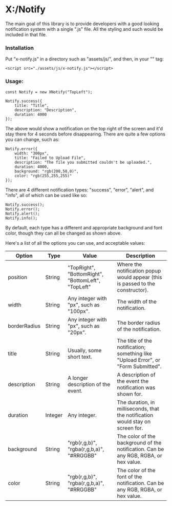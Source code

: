 # X:/Notify

The main goal of this library is to provide developers with a good looking notification system with a single ".js" file. All the styling and such would be included in that file.

### Installation

Put "x-notify.js" in a directory such as "assets/js/", and then, in your "<head>" tag:

````
<script src="./assets/js/x-notify.js"></script>
````

### Usage:

````
const Notify = new XNotify("TopLeft");
````
````
Notify.success({ 
	title: "Title", 
	description: "Description", 
	duration: 4000 
});
````

The above would show a notification on the top right of the screen and it'd stay there for 4 seconds before disappearing. There are quite a few options you can change, such as:

````
Notify.error({
	width: "300px",
	title: "Failed to Upload File",
	description: "The file you submitted couldn't be uploaded.",
	duration: 4000,
	background: "rgb(200,50,0)",
	color: "rgb(255,255,255)"
});
````

There are 4 different notification types: "success", "error", "alert", and "info", all of which can be used like so:

````
Notify.success();
Notify.error();
Notify.alert();
Notify.info();
````

By default, each type has a different and appropriate background and font color, though they can all be changed as shown above.

Here's a list of all the options you can use, and acceptable values:

|Option|Type|Value|Description|
|------|----|-----|-----------|
|position|String|"TopRight", "BottomRight", "BottomLeft", "TopLeft"|Where the notification popup would appear (this is passed to the constructor).|
|width|String|Any integer with "px", such as "100px".|The width of the notification.|
|borderRadius|String|Any integer with "px", such as "20px".|The border radius of the notification.|
|title|String|Usually, some short text.|The title of the notification; something like "Upload Error", or "Form Submitted".|
|description|String|A longer description of the event.|A description of the event the notification was shown for.|
|duration|Integer|Any integer.|The duration, in milliseconds, that the notification would stay on screen for.|
|background|String|"rgb(r,g,b)", "rgba(r,g,b,a)", "#RRGGBB"|The color of the background of the notification. Can be any RGB, RGBA, or hex value.|
|color|String|"rgb(r,g,b)", "rgba(r,g,b,a)", "#RRGGBB"|The color of the font of the notification. Can be any RGB, RGBA, or hex value.|